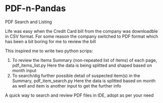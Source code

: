 # PDF-n-Pandas
PDF Search and Listing

Life was easy when the Credit Card bill from the company was downloadble in CSV format. For some reason the company switched to PDF format which 
has been a bit boring for me to review the bill

This inspired me to write two python scrips: 

1. To review the Items Summary (non-repeated list of items) of each page, pdf_items_list.py
   Here the data is being splitted and shaped based on month input 
3. To search/dig further possible detail of suspected item(s) in the Summary, pdf_item_search.py
   Here the data is splitted based on month as well and item is another input to get the further info
 
A quick way to search and review PDF files in IDE, adopt as per your need 
